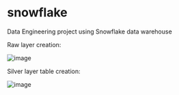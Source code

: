 # snowflake
Data Engineering project using Snowflake data warehouse

Raw layer creation:

![image](https://github.com/user-attachments/assets/1aeb88f8-201f-460b-95d7-13a61edc9d72)

Silver layer table creation:

![image](https://github.com/user-attachments/assets/81bc8c92-8f67-4498-a16e-591731f474ad)
